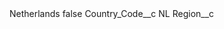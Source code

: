 <?xml version="1.0" encoding="UTF-8"?>
<CustomMetadata xmlns="http://soap.sforce.com/2006/04/metadata" xmlns:xsi="http://www.w3.org/2001/XMLSchema-instance" xmlns:xsd="http://www.w3.org/2001/XMLSchema">
    <label>Netherlands</label>
    <protected>false</protected>
    <values>
        <field>Country_Code__c</field>
        <value xsi:type="xsd:string">NL</value>
    </values>
    <values>
        <field>Region__c</field>
        <value xsi:nil="true"/>
    </values>
</CustomMetadata>
